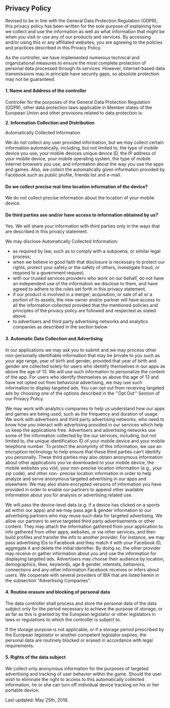 ## Privacy Policy

Revised to be in line with the General Data Protection Regulation (GDPR), this privacy policy has been written for the sole purpose of explaining how we collect and use the information as well as what information that might be when you visit or use any of our products and services. By accessing and/or using this or any affiliated websites, you are agreeing to the policies and practices described in this Privacy Policy.

As the controller, we have implemented numerous technical and organizational measures to ensure the most complete protection of personal data processed through its services. However, Internet-based data transmissions may in principle have security gaps, so absolute protection may not be guaranteed.



#### 1. Name and Address of the controller



Controller for the purposes of the General Data Protection Regulation (GDPR), other data protection laws applicable in Member states of the European Union and other provisions related to data protection is:





**2. Information Collection and Distribution**



Automatically Collected Information



We do not collect any user provided information, but we may collect certain information automatically, including, but not limited to, the type of mobile device you use, your mobile devices unique device ID, the IP address of your mobile device, your mobile operating system, the type of mobile Internet browsers you use, and information about the way you use the apps and games. Also, we collect the automatically given information provided by Facebook such as public profile, friends list and e-mail.



#### Do we collect precise real time location information of the device?

We do not collect precise information about the location of your mobile device.



#### Do third parties see and/or have access to information obtained by us?

Yes. We will share your information with third parties only in the ways that are described in this privacy statement.



We may disclose Automatically Collected Information:

- as required by law, such as to comply with a subpoena, or similar legal process;
- when we believe in good faith that disclosure is necessary to protect our rights, protect your safety or the safety of others, investigate fraud, or respond to a government request;
- with our trusted services providers who work on our behalf, do not have an independent use of the information we disclose to them, and have agreed to adhere to the rules set forth in this privacy statement.
- if our product is involved in a merger, acquisition, or sale of all or a portion of its assets, the new owner and/or partner will have access to all the information collected provided that the mentioned policies and principles of the privacy policy are followed and respected as stated above.
- to advertisers and third party advertising networks and analytics companies as described in the section below

#### 3. Automatic Data Collection and Advertising



In our applications we may ask you to submit and we may process other non-personally identifiable information that may be private to you such as your age range, year of birth and gender, provided that year of birth and gender are collected solely for users who identify themselves in our apps as above the age of 13. We will use such information to personalize the content of the app. For users who identify themselves as above the age of 13 and have not opted out from behavioral advertising, we may use such information to display targeted ads. You can opt out from receiving targeted ads by choosing one of the options described in the ''Opt Out'' Section of our Privacy Policy.



We may work with analytics companies to help us understand how our apps and games are being used, such as the frequency and duration of usage. We work with advertisers and third party advertising networks, who need to know how you interact with advertising provided in our services which help us keep the applications free. Advertisers and advertising networks use some of the information collected by the our services, including, but not limited to, the unique identification ID of your mobile device and your mobile telephone number. To protect the anonymity of this information, we use an encryption technology to help ensure that these third parties can’t identify you personally. These third parties may also obtain anonymous information about other applications you’ve downloaded to your mobile device, the mobile websites you visit, your non-precise location information (e.g., your zip code), and other non- precise location information in order to help analyze and serve anonymous targeted advertising in our apps and elsewhere. We may also share encrypted versions of information you have provided in order to enable our partners to append other available information about you for analysis or advertising related use.



We will pass the device-level data (e.g. if a device has clicked on a sports ad within our apps) and we may pass age & gender information to our advertising partners who may reuse such data for targeted advertising. We allow our partners to serve targeted third party advertisements or other content. They may attach the information gathered from your application to info gathered from other apps, websites, or via other services, and then build profiles and transfer the info to another provider. For instance, we may pass advertising IDs to Facebook and they match it with your Facebook ID, aggregate it and delete the initial identifier. By doing so, the other provider may receive or gather information about you and use the information for displaying targeted ads. Advertisers may choose their audience by location, demographics, likes, keywords, age & gender, interests, behaviors, connections and any other information Facebook receives or infers about users. We cooperate with several providers of IBA that are listed herein in the subsection "Advertising Companies".



#### 4. Routine erasure and blocking of personal data



The data controller shall process and store the personal data of the data subject only for the period necessary to achieve the purpose of storage, or as far as this is granted by the European legislator or other legislators in laws or regulations to which the controller is subject to.

If the storage purpose is not applicable, or if a storage period prescribed by the European legislator or another competent legislator expires, the personal data are routinely blocked or erased in accordance with legal requirements.



#### 5. Rights of the data subject



We collect only anonymous information for the purposes of targeted advertising and tracking of user behavior within the game. Should the user wish to eliminate the right to access to this automatically collected information, he or she can turn off individual device tracking on his or her portable device.



Last updated: May 25th, 2018.